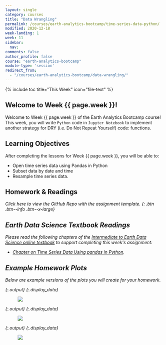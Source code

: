 ```yaml
---
layout: single
category: courses
title: "Data Wrangling"
permalink: /courses/earth-analytics-bootcamp/time-series-data-python/
modified: 2020-12-18
week-landing: 1
week: 11
sidebar:
  nav:
comments: false
author_profile: false
course: "earth-analytics-bootcamp"
module-type: 'session'
redirect_from:
  - "/courses/earth-analytics-bootcamp/data-wrangling/"
---
```



{% include toc title="This Week" icon="file-text" %}

<div class="notice--info" markdown="1">

## <i class="fa fa-ship" aria-hidden="true"></i> Welcome to Week {{ page.week }}!

Welcome to Week {{ page.week }} of the Earth Analytics Bootcamp course! This week, you will write `Python` code in `Jupyter Notebook` to implement another strategy for DRY (i.e. Do Not Repeat Yourself) code: functions. 

## <i class="fa fa-graduation-cap" aria-hidden="true"></i> Learning Objectives

After completing the lessons for Week {{ page.week }}, you will be able to:

* Open time series data using Pandas in Python
* Subset data by date and time
* Resample time series data.

## <i class="fa fa-pencil-square-o" aria-hidden="true"></i> Homework & Readings

<a href="https://github.com/earthlab-education/bootcamp-2020-10-time-series-template" target="_blank"> <i class="fa fa-link" aria-hidden="true"></a> Click here to view the GitHub Repo with the assignment template. </a>{: .btn .btn--info .btn--x-large}


## <i class="fa fa-book"></i> Earth Data Science Textbook Readings

Please read the following chapters of the <a href="https://www.earthdatascience.org/courses/use-data-open-source-python"> Intermediate to Earth Data Science online textbook</a> to support completing this week's assignment:

* <a href="https://www.earthdatascience.org/courses/use-data-open-source-python/use-time-series-data-in-python/introduction-to-time-series-in-pandas-python/">Chapter on Time Series Data Using pandas in Python</a>.


</div>

## Example Homework Plots

Below are example versions of the plots you will create for your homework.





{:.output}
{:.display_data}

<figure>

<img src = "{{ site.url }}/images/courses/ea-bootcamp/11-time-series/2019-08-11-time-series-landing-page/2019-08-11-time-series-landing-page_6_0.png">

</figure>






{:.output}
{:.display_data}

<figure>

<img src = "{{ site.url }}/images/courses/ea-bootcamp/11-time-series/2019-08-11-time-series-landing-page/2019-08-11-time-series-landing-page_8_0.png">

</figure>





{:.output}
{:.display_data}

<figure>

<img src = "{{ site.url }}/images/courses/ea-bootcamp/11-time-series/2019-08-11-time-series-landing-page/2019-08-11-time-series-landing-page_9_0.png">

</figure>





